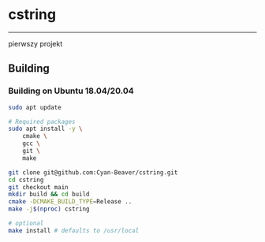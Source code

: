 # cstring
---
pierwszy projekt

## Building

### Building on Ubuntu 18.04/20.04

```sh
sudo apt update

# Required packages
sudo apt install -y \
    cmake \
    gcc \
    git \
    make

git clone git@github.com:Cyan-Beaver/cstring.git
cd cstring
git checkout main
mkdir build && cd build
cmake -DCMAKE_BUILD_TYPE=Release ..
make -j$(nproc) cstring

# optional
make install # defaults to /usr/local
```
